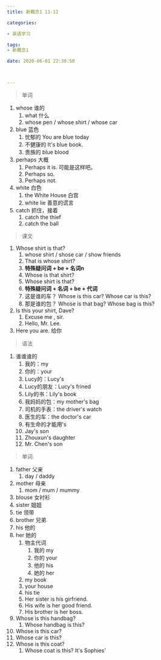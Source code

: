 ```yaml
---
title: 新概念1 11-12

categories: 

- 英语学习

tags: 
- 新概念1

date: 2020-06-01 22:38:50



---
```


>单词

<!-- more -->

1. whose 谁的
   1. what 什么
   2. whose pen / whose shirt / whose car
2. blue 蓝色
   1. 忧郁的 You are blue today
   2. 不健康的 It's blue book.
   3. 贵族的  blue blood
3. perhaps 大概
   1. Perhaps it is. 可能是这样吧。
   2. Perhaps so.
   3. Perhaps not.
4. white 白色
   1. the White House 白宫
   2. white lie 善意的谎言
5. catch 抓住，接着
   1. catch the thief
   2. catch the ball

> 课文

1. Whose shirt is that?
   1. whose shirt / shose car / show friends
   2. That is whose shirt?
   3. **特殊疑问词 + be + 名词n**
   4. Whose is that shirt?
   5. Whose shirt is that?
   6. **特殊疑问词 + 名词 + be + 代词**
   7. 这是谁的车？  Whose is this car? Whose car is this?
   8. 那是谁的包？ Whose is that bag? Whose bag is this?
2. Is this your shirt, Dave?
   1. Excuse me , sir.
   2. Hello, Mr. Lee.
3. Here you are. 给你

> 语法

1. 谁谁谁的 
   1. 我的：my
   2. 你的：your
   3. Lucy的：Lucy's
   4. Lucy的朋友：Lucy's frined
   5. Lily的书：Lily's book
   6. 我妈妈的包：my mother's bag
   7. 司机的手表：the driver's watch
   8. 医生的车：the doctor's car
   9. 有生命的才能用's
   10. Jay's son
   11. Zhouxun's daughter
   12. Mr. Chen's son

> 单词

1. father 父亲
   1. day / daddy 
2. mother 母亲
   1. mom / mum / mummy
3. blouse 女衬衫
4. sister 姐姐
5. tie 领带
6. brother 兄弟
7. his 他的
8. her 她的
   1. 物主代词
      1. 我的 my
      2. 你的 your
      3. 他的 his
      4. 她的  her
   2. my book
   3. your house
   4. his tie
   5. Her sister is his girfriend.
   6. His wife is her good friend.
   7. His brother is her boss.
9. Whose is this handbag?
   1. Whose handbag is this?
10. Whose is this car?
   1. Whose car is this?
11. Whose is this coat?
    1. Whose coat is this? It's Sophies'